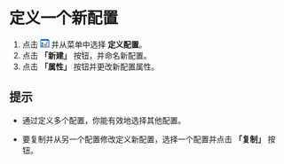 # 定义一个新配置

1. 点击
![Select Configuration](../../images/configpopup.png) 并从菜单中选择
**定义配置**。
2. 点击 **「新建」** 按钮，并命名新配置。
3. 点击 **「属性」** 按钮并更改新配置属性。

## 提示

- 通过定义多个配置，你能有效地选择其他配置。

- 要复制并从另一个配置修改定义新配置，选择一个配置并点击 **「复制」** 按钮。
